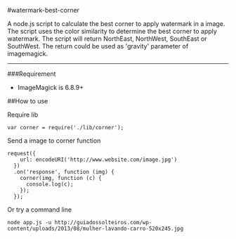 #watermark-best-corner

A node.js script to calculate the best corner to apply watermark in a image.
The script uses the color similarity to determine the best corner to apply watermark.
The script will return NorthEast, NorthWest, SouthEast or SouthWest. The return could be used as 'gravity' parameter of imagemagick.

***

###Requirement

- ImageMagick is 6.8.9+

##How to use

Require lib
```
var corner = require('./lib/corner');
```

Send a image to corner function
```
request({
    url: encodeURI('http://www.website.com/image.jpg')
  })
  .on('response', function (img) {
    corner(img, function (c) {
      console.log(c);
    });
  });
```

Or try a command line
```
node app.js -u http://guiadossolteiros.com/wp-content/uploads/2013/08/mulher-lavando-carro-520x245.jpg
```
